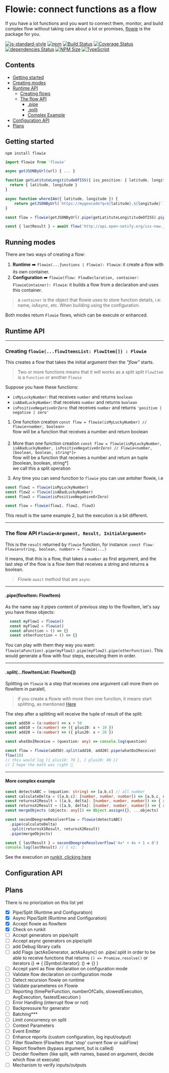 # Flowie: connect functions as a flow

If you have a lot functions and you want to connect them, monitor, and build complex flow without taking care about a lot or promises, [flowie](https://www.npmjs.com/package/flowie) is the package for you.

[![js-standard-style](https://img.shields.io/badge/code%20style-standard-brightgreen.svg)](http://standardjs.com)
[![npm](https://img.shields.io/npm/v/flowie.svg)](https://www.npmjs.com/package/flowie)
[![Build Status](https://travis-ci.org/albertossilva/flowie.svg?branch=master)](https://travis-ci.org/albertossilva/flowie)
[![Coverage Status](https://coveralls.io/repos/github/albertossilva/flowie/badge.svg?branch=master)](https://coveralls.io/github/albertossilva/flowie?branch=master)
[![dependencies Status](https://david-dm.org/albertossilva/flowie/status.svg)](https://david-dm.org/albertossilva/flowie)
[![NPM Size](https://img.shields.io/bundlephobia/min/flowie/latest.svg)](https://bundlephobia.com/result?p=flowie)
[![TypeScript](https://img.shields.io/badge/Typescript-v3.8-blue)](https://github.com/ellerbrock/typescript-badges/)

## Contents
- [Getting started](#getting-started)
- [Creating modes](#running-modes)
- [Runtime API](#runtime-api)
  - [Creating flows](#api-creating)
  - [The flow API](#api-the-flow)
    - [.pipe](#pipe-api-the-flow)
    - [.split](#split-api-the-flow)
    - [Complex Example](#complex-example-api-the-flow)
- [Configuration API](#configuration-api)
- [Plans](#plans)


## <a name="getting-started"></a>Getting started
```
npm install flowie
```

```typescript
import flowie from 'flowie'

async getJSONByUrl(url) { ... }

function getLatituteLongititudeOfISS({ iss_position: { latitude, longitude } }) {
  return { latitude, longitude }
}

async function whereIAm({ latitude, longitude }) {
    return getJSONByUrl(`https://mygeocode?q=${latitude},${longitude}`)
}

const flow = flowie(getJSONByUrl).pipe(getLatituteLongititudeOfISS).pipe(whereIAm)

const { lastResult } = await flow('http://api.open-notify.org/iss-now.json') // the result of your geococode service
```

## <a name="runtime-mode"></a>Running modes
There are two ways of creating a flow:
1. **Runtime** ➡️ `flowie(...ƒunctions | Flowie): Flowie`: it create a flow with its own container.
2. **Configuration** ➡️ `flowie(flow: FlowDeclaration, container: FlowieContainer): Flowie`: it builds a flow from a declaration and uses this container.

> a `container` is the object that flowie uses to store function details, i.e: name, isAsync, etc. When building using the configuration.

Both modes return `Flowie` flows, which can be execute or enhanced.

## <a name="runtime-api"></a>Runtime API

---
### <a name="api-creating"></a>Creating `flowie(...flowItemsList: FlowItem[]) : Flowie`

This creates a flow that takes the initial argument then the *"flow"* starts.
> Two or more functions means that it will works as a split split
`FlowItem` is a `Function` or another `Flowie`

Suppose you have these functions:
* `isMyLuckyNumber`: that receives `number` and returns `boolean`
* `isABadLuckyNumber`: that receives `number` and returns `boolean`
* `isPositiveNegativeOrZero`: that receives `number` and returns `'positive | negative | zero'`

1. One function creation `const flow = flowie(isMyLuckyNumber) // Flowie<number, boolean>`
  <br>flow will be a function that receives a number and return boolean

#### <a name="splitting"></a>
2. More than one function creation
`const flow = flowie(isMyLuckyNumber, isABadLuckyNumber, isPositiveNegativeOrZero) // Flowie<number, [boolean, boolean, string*]>`
  <br>flow will be a function that receives a number and return an tuple [boolean, boolean, string*]
  <br>we call this a split operation

3. Any time you can send function to `flowie` you can use antoher flowie, i.e
```typescript
const flow1 = flowie(isMyLuckyNumber)
const flow2 = flowie(isABadLuckyNumber)
const flow3 = flowie(isPositiveNegativeOrZero)

const flow = flowie(flow1, flow2, flow3)
```

This result is the same example 2, but the execution is a bit different.

---

### <a name="api-the-flow"></a> The flow API `Flowie<Argument, Result, InitialArgument>`

This is the `result` returned by `flowie` function, for instance:
`const flow: Flowie<string, boolean, number> = flowie(...)`

It means, that this is a flow, that takes a `number` as first argument, and the last step of the flow is a flow item
that receives a string and returns a boolean.

> Flowie `await` method that are `async`


---
#### <a name="pipe-api-the-flow"></a> .pipe(flowItem: FlowItem)

As the name say it pipes content of previous step to the flowItem, let's say you have these objects:
```typescript
  const myFlow1 = flowie()
  const myFlow2 = flowie()
  const aFunction = () => {}
  const otherFunction = () => {}
```
You can play with them they way you want: `flowie(aFunction).pipe(myFlow1).pipe(myFlow2).pipe(otherFunction)`.
This would generate a flow with four steps, executing them in order.

---
#### <a name="split-api-the-flow"></a> .split(...flowItemList: FlowItem[])

Splitting on `flowie` is a step that receives one argument call more them on flowItem in paralell,
> if you create a flowie with more then one function, it means start splitting, as mentioned [Here](#splitting)

The step after a splitting will receive the tuple of result of the split:
```typescript
const add50 = (x:number) => x + 50
const add10 = (x:number) => ({ plus10: x + 10 })
const add20 = (x:number) => ({ plus20: x + 20 })

const whatDoIReceive = (question: any) => console.log(question)

const flow = flowie(add50).split(add10, add20).pipe(whatDoIReceive)
flow(10)
// this would log [{ plus10: 70 }, { plus20: 80 }]
// I hope the math was right 😬
```

---
#### <a name="complex-example-api-the-flow"></a>More complex example
```typescript
const detectsABC = (equation: string) => [a,b,c] // all number
const calculateDelta = ([a,b,c]: [number, number, number]) => [a,b,c, delta]
const returnsX1Result = ([a,b, delta]: [number, number, number]) => { x1: number, delta }
const returnsX2Result = ([a,b, delta]: [number, number, number]) => { x2: number, delta }
const mergeObjects (objects: any[]) => Object.assign({}, ...objects)

const secondDeegreeResolverFlow = flowie(detectsABC)
  .pipe(calculateDelta)
  .split(returnsX1Result, returnsX2Result)
  .pipe(mergeObjects)

const { lastResult } = secondDeegreeResolverFlow('4x² + 4x + 1 = 0')
console.log(lastResult) // { x1:  }
```
See the execution on [runkit, clicking here](https://runkit.com/albertossilva/2nd-degree-equation-flowie)


## <a name="configuration-api"></a>Configuration API
## <a name="plans"></a>Plans
There is no priorization on this list yet

- [x] Pipe/Split (Runtime and Configuration)
- [x] Async Pipe/Split (Runtime and Configuration)
- [x] Accept flowie as flowItem
- [x] Check on runkit
- [ ] Accept generators on pipe/split
- [ ] Accept async generators on pipe/split
- [ ] add Debug library calls
- [ ] add Flags (actAsGenerator, actAsAsync) on .pipe/.split in order to be able to receive functions that returns `() => Promise.resolve()` or iterators () => { [Symbol.iterator]: () => {} }
- [ ] Accept yaml as flow declaration on configuration mode
- [ ] Validate flow declaration on configuration mode
- [ ] Detect recursion flowie on runtime
- [ ] Validate parameteres on Flowie
- [ ] Reporting (timePerFunction, numberOfCalls, slowestExecution, AvgExecution, fastestExecution )
- [ ] Error Handling (interrupt flow or not)
- [ ] Backpressure for generator
- [ ] Batching***
- [ ] Limit concurrency on split
- [ ] Context Parameters
- [ ] Event Emitter
- [ ] Enhance reports (custom configuration, log input/output)
- [ ] Filter flowItem (FlowItem that 'stop' current flow or subFlow)
- [ ] Report flowItem (bypass argument, but is called)
- [ ] Decider flowItem (like split, with names, based on argument, decide which flow ot execute)
- [ ] Mechanism to verify inputs/outputs
